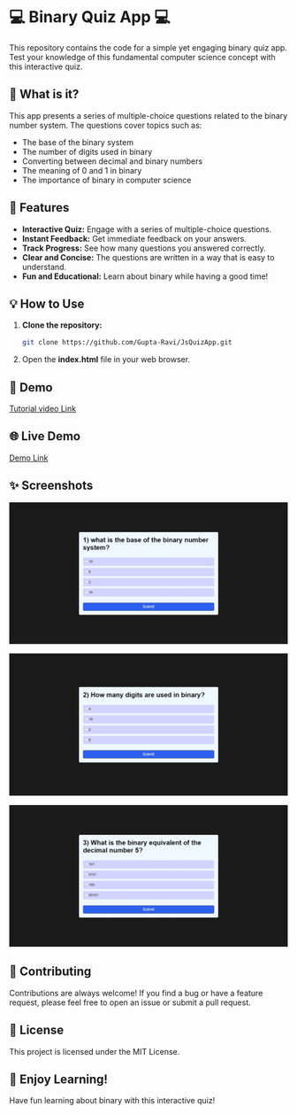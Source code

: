 # 💻 Binary Quiz App 💻

This repository contains the code for a simple yet engaging binary quiz app. Test your knowledge of this fundamental computer science concept with this interactive quiz.

## 🧠 What is it?

This app presents a series of multiple-choice questions related to the binary number system. The questions cover topics such as:

* The base of the binary system
* The number of digits used in binary
* Converting between decimal and binary numbers
* The meaning of 0 and 1 in binary
* The importance of binary in computer science

## 🚀 Features

* **Interactive Quiz:**  Engage with a series of multiple-choice questions.
* **Instant Feedback:**  Get immediate feedback on your answers.
* **Track Progress:**  See how many questions you answered correctly.
* **Clear and Concise:**  The questions are written in a way that is easy to understand.
* **Fun and Educational:**  Learn about binary while having a good time!

## 💡 How to Use

1. **Clone the repository:**
   ```bash
   git clone https://github.com/Gupta-Ravi/JsQuizApp.git
   ```

2. Open the **index.html** file in your web browser.

## 🎥 Demo

[Tutorial video Link](https://youtu.be/u9NFuoITzrs?si=4rp0KrVOJU9VLxL7) 

## 🌐 Live Demo

[Demo Link](https://gupta-ravi.github.io/JsQuizApp/)

## ✨ Screenshots

![Quiz App Screenshot](s1.jpeg)

![Quiz App Screenshot](s2.jpeg)

![Quiz App Screenshot](s3.jpeg)

## 🤝 Contributing

Contributions are always welcome! If you find a bug or have a feature request, please feel free to open an issue or submit a pull request.

## 📝 License

This project is licensed under the MIT License.

## 🎉  Enjoy Learning!

Have fun learning about binary with this interactive quiz! 